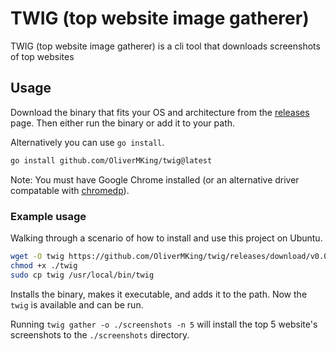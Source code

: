 # TWIG (top website image gatherer)

TWIG (top website image gatherer) is a cli tool that downloads screenshots of top websites

## Usage

Download the binary that fits your OS and architecture from the [releases](https://github.com/OliverMKing/twig/releases) page. Then either run the binary or add it to your path.

Alternatively you can use `go install`.

```bash
go install github.com/OliverMKing/twig@latest
```

Note: You must have Google Chrome installed (or an alternative driver compatable with [chromedp](https://github.com/chromedp/chromedp)).

### Example usage

Walking through a scenario of how to install and use this project on Ubuntu.

```bash
wget -O twig https://github.com/OliverMKing/twig/releases/download/v0.0.1/twig-linux-amd64
chmod +x ./twig
sudo cp twig /usr/local/bin/twig
```

Installs the binary, makes it executable, and adds it to the path. Now the `twig` is available and can be run.

Running `twig gather -o ./screenshots -n 5` will install the top 5 website's screenshots to the `./screenshots` directory.
